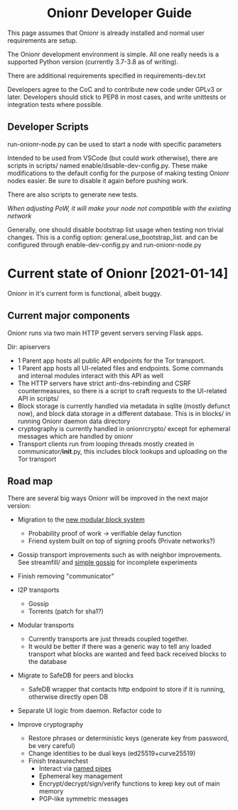 <h1 align="center">Onionr Developer Guide</h1>

This page assumes that Onionr is already installed and normal user requirements are setup.

The Onionr development environment is simple. All one really needs is a supported Python version (currently 3.7-3.8 as of writing).

There are additional requirements specified in requirements-dev.txt

Developers agree to the CoC and to contribute new code under GPLv3 or later. Developers should stick to PEP8 in most cases, and write unittests or integration tests where possible.

## Developer Scripts

run-onionr-node.py can be used to start a node with specific parameters

Intended to be used from VSCode (but could work otherwise), there are scripts in scripts/ named enable/disable-dev-config.py.
These make modifications to the default config for the purpose of making testing Onionr nodes easier.
Be sure to disable it again before pushing work.

There are also scripts to generate new tests.

*When adjusting PoW, it will make your node not compatible with the existing network*

Generally, one should disable bootstrap list usage when testing non trivial changes. This is a config option: general.use_bootstrap_list. and can be configured through enable-dev-config.py and run-onionr-node.py


# Current state of Onionr [2021-01-14]

Onionr in it's current form is functional, albeit buggy.


## Current major components

Onionr runs via two main HTTP gevent servers serving Flask apps. 

Dir: apiservers

* 1 Parent app hosts all public API endpoints for the Tor transport. 
* 1 Parent app hosts all UI-related files and endpoints. Some commands and internal modules interact with this API as well
* The HTTP servers have strict anti-dns-rebinding and CSRF countermeasures, so there is a script to craft requests to the UI-related API in scripts/
* Block storage is currently handled via metadata in sqlite (mostly defunct now), and block data storage in a different database. This is in blocks/ in running Onionr daemon data directory
* cryptography is currently handled in onionrcrypto/ except for ephemeral messages which are handled by onionr
* Transport clients run from looping threads mostly created in communicator/__init__.py, this includes block lookups and uploading on the Tor transport

## Road map

There are several big ways Onionr will be improved in the next major version:

* Migration to the [new modular block system](https://git.voidnet.tech/kev/onionrblocks)
    * Probability proof of work -> verifiable delay function
    * Friend system built on top of signing proofs (Private networks?)
* Gossip transport improvements such as with neighbor improvements. See streamfill/ and [simple gossip](https://github.com/onion-sudo/simplegossip) for incomplete experiments

* Finish removing "communicator"
* I2P transports
    * Gossip
    * Torrents (patch for sha1?)
* Modular transports
    * Currently transports are just threads coupled together.
    * It would be better if there was a generic way to tell any loaded transport what blocks are wanted and feed back received blocks to the database
* Migrate to SafeDB for peers and blocks
    * SafeDB wrapper that contacts http endpoint to store if it is running, otherwise directly open DB
* Separate UI logic from daemon. Refactor code to
* Improve cryptography
    * Restore phrases or deterministic keys (generate key from password, be very careful)
    * Change identities to be dual keys (ed25519+curve25519)
    * Finish treasurechest
        * Interact via [named pipes](https://en.wikipedia.org/wiki/Named_pipe)
        * Ephemeral key management
        * Encrypt/decrypt/sign/verify functions to keep key out of main memory
        * PGP-like symmetric messages


